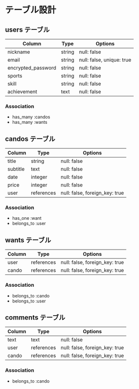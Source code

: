 # テーブル設計

## users テーブル

| Column             | Type     | Options                    |
| ------------------ | -------- | -------------------------- |
| nickname           | string   | null: false                |
| email              | string   | null: false, unique: true	 |
| encrypted_password | string   | null: false                |
| sports             | string   | null: false                |
| skill              | string   | null: false                |
| achievement        | text     | null: false                |



### Association

- has_many :candos
- has_many :wants

## candos テーブル

| Column      | Type       | Options                          |
| ----------- | ---------- | -------------------------------- |
| title       | string     | null: false                      |
| subtitle    | text       | null: false                      |
| date        | integer    | null: false                      |
| price       | integer    | null: false                      |
| user        | references | null: false, foreign_key: true	  |

### Association

- has_one :want
- belongs_to :user

## wants テーブル

| Column | Type       | Options                        |
| ------ | ---------- | ------------------------------ |
| user   | references | null: false, foreign_key: true |
| cando  | references | null: false, foreign_key: true |

### Association

- belongs_to :cando
- belongs_to :user


## comments テーブル

| Column | Type       | Options                        |
| ------ | ---------- | ------------------------------ |
| text   | text       | null: false                    |
| user   | references | null: false, foreign_key: true |
| cando  | references | null: false, foreign_key: true |


### Association

- belongs_to :cando
